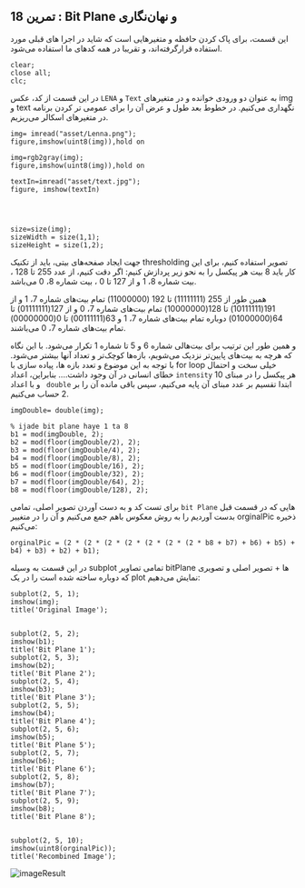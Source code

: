 ## تمرین 18 : Bit Plane و نهان‌نگاری

این قسمت، برای پاک کردن حافظه و متغیرهایی است که شاید در اجرا های قبلی مورد استفاده قرارگرفته‌اند، و تقریبا در همه کدهای ما استفاده می‌شود.

```
clear;
close all;
clc;
```
در این قسمت از کد، عکس ```LENA``` و ```Text``` به عنوان دو ورودی خوانده و در متغیرهای img و text نگهداری می‌کنیم. در خطوط بعد طول و عرض آن را برای عمومی تر کردن برنامه در متغیرهای اسکالر می‌ریزیم. 
```
img= imread("asset/Lenna.png");
figure,imshow(uint8(img)),hold on

img=rgb2gray(img);
figure,imshow(uint8(img)),hold on

textIn=imread("asset/text.jpg");
figure, imshow(textIn)




size=size(img);
sizeWidth = size(1,1);
sizeHeight = size(1,2);
```
جهت ایجاد صفحه‌های بیتی، باید از تکنیک thresholding تصویر استفاده کنیم، برای این کار باید 8 بیت هر پیکسل را به نحو زیر پردازش کنیم:
اگر دقت کنیم، از عدد 255 تا 128 ، بیت شماره 8، 1 و از 127 تا 0 ، بیت شماره 8، 0 می‌باشد.

همین طور از 255 (11111111) تا 192 (11000000) تمام بیت‌های شماره 7، 1 و  از 191(10111111) تا 128(10000000) تمام بیت‌های شماره 7، 0 و از 127(01111111) تا 64(01000000) دوباره تمام بیت‌های شماره 7، 1 و 63(00111111) تا 0(00000000) تمام بیت‌های شماره 7، 0 می‌باشند.

و همین طور این ترتیب برای بیت‌هالی شماره 6 و 5 تا شماره 1 تکرار می‌شود. با این نگاه که هرچه به بیت‌های پایین‌تر نزدیک می‌شویم، بازه‌ها کوچک‌تر و تعداد آنها بیشتر می‌شود.
با توجه به این موضوع و تعدد بازه ها، پیاده سازی با for loop خیلی سخت و احتمال خطای انسانی در آن وجود داشت.... بنابراین، اعداد ```intensity``` هر پیکسل را در مبنای 10 و با اعداد ``` double``` ابتدا تقسیم بر عدد مبنای آن پایه می‌کنیم، سپس باقی مانده آن را بر 2 حساب می‌کنیم.
```
imgDouble= double(img);

% ijade bit plane haye 1 ta 8
b1 = mod(imgDouble, 2);
b2 = mod(floor(imgDouble/2), 2);
b3 = mod(floor(imgDouble/4), 2);
b4 = mod(floor(imgDouble/8), 2);
b5 = mod(floor(imgDouble/16), 2);
b6 = mod(floor(imgDouble/32), 2);
b7 = mod(floor(imgDouble/64), 2);
b8 = mod(floor(imgDouble/128), 2);

```
برای تست کد و به دست آوردن تصویر اصلی، تمامی ```bit Plane``` هایی که در قسمت قبل بدست آوردیم را به روش معکوس باهم جمع می‌کنیم و آن را در متغییر orginalPic ذخیره می‌کنیم:
```
orginalPic = (2 * (2 * (2 * (2 * (2 * (2 * (2 * b8 + b7) + b6) + b5) + b4) + b3) + b2) + b1);
```

در این قسمت به وسیله subplot تمامی تصاویر bitPlane ها + تصویر اصلی و تصویری که دوباره ساخته شده است را در یک plot نمایش می‌دهیم:
```
subplot(2, 5, 1);
imshow(img);
title('Original Image');


subplot(2, 5, 2);
imshow(b1);
title('Bit Plane 1');
subplot(2, 5, 3);
imshow(b2);
title('Bit Plane 2');
subplot(2, 5, 4);
imshow(b3);
title('Bit Plane 3');
subplot(2, 5, 5);
imshow(b4);
title('Bit Plane 4');
subplot(2, 5, 6);
imshow(b5);
title('Bit Plane 5');
subplot(2, 5, 7);
imshow(b6);
title('Bit Plane 6');
subplot(2, 5, 8);
imshow(b7);
title('Bit Plane 7');
subplot(2, 5, 9);
imshow(b8);
title('Bit Plane 8');


subplot(2, 5, 10);
imshow(uint8(orginalPic));
title('Recombined Image');
```

![imageResult](https://github.com/semnan-university-ai/image-processing-class-002/blob/main/exercises/msg67/asset/bitPlane.jpg?raw=true)
